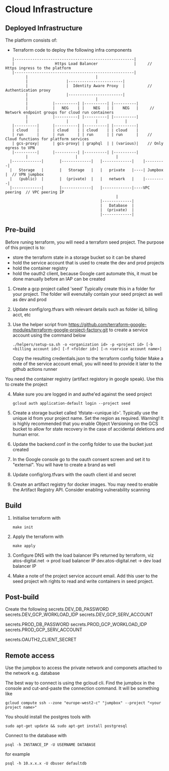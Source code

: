 # Cloud Infrastructure

## Deployed Infrastructure

The platform consists of:

- Terraform code to deploy the following infra components

```
   |-----------------------------------------------------|
   |                  Https Load Balancer                |     // Https ingress to the platform
   |-----------------------------------------------------|
         |                              |
         |                 |------------------------|
         |                 |  Identity Aware Proxy  |          // Authentication proxy
         |                 |------------------------|
         |                              |
         |           |----------| |----------| |----------|
         |           |   NEG    | |    NEG   | |    NEG   |     // Network endpoint groups for cloud run containers
         |           |----------| |----------| |----------|
         |                 |            |            |
   |----------|      |----------| |----------| |----------|
   | cloud    |      | cloud    | | cloud    | | cloud    |
   | run      |      | run      | | run      | | run      |    // Cloud functions for platform services
   | gcs-proxy|      | gcs-proxy| | graphql  | | (various)|    // Only egress to VPN
   |----------|      |----------| |----------| |----------|
         |                     |                 |
  |-------------|       |-------------|   |-------------|    |---------|
  |   Storage   |       |   Storage   |   |   private   |----| Jumpbox |  // VPN jumpbox
  |   (public)  |       |  (private)  |   |   network   |    |---------|
  |-------------|       |-------------|   |-------------|----VPC peering  // VPC peering IP
                                                 |
                                          |-------------|
                                          |   Database  |
                                          |  (private)  |
                                          |-------------|

```

## Pre-build

Before runing terraform, you will need a terraforn seed project. The purpose of this project is to:

- store the terraform state in a storage bucket so it can be shared
- hold the service account that is used to create the dev and prod projects
- hold the container registry
- hold the oauth2 client, because Google cant automate this, it must be done manually before an IAP can be created

1.  Create a gcp project called 'seed'
    Typically create this in a folder for your project. The folder will evenutally contain your seed project as well as dev and prod
2.  Update config/org.tfvars with relevant details such as folder id, billing acct, etc

3.  Use the helper script from https://github.com/terraform-google-modules/terraform-google-project-factory.git to create a service account using the command below

    ```
    ./helpers/setup-sa.sh -o <organization id> -p <project id> [-b <billing account id>] [-f <folder id>] [-n <service account name>]
    ```

    Copy the resulting credentials.json to the terraform config folder
    Make a note of the service account email, you will need to provide it later to the github actions runner

You need the container registry (artifact registory in google speak). Use this to create the project

4.  Make sure you are logged in and authe'ed against the seed project

    ```
    gcloud auth application-default login --project seed
    ```

5.  Create a storage bucket called 'tfstate-&lt;unique id>'.
    Typically use the unique id from your project name.
    Set the region as required.
    Warning! It is highly recommended that you enable Object Versioning on the GCS bucket to allow for state recovery in the case of accidental deletions and human error.

6.  Update the backend.conf in the config folder to use the bucket just created

7.  In the Google console go to the oauth consent screen and set it to "external". You will have to create a brand as well

8.  Update config/org.tfvars with the oauth client id and secret

9.  Create an artifact registry for docker images. You may need to enable the Artifact Registry API. Consider enabling vulnerability scanning

## Build

1.  Initialise terraform with

    ```
    make init
    ```

2.  Apply the terraform with

    ```
    make apply
    ```

3.  Configure DNS with the load balancer IPs returned by terraform, viz
    atos-digital.net -> prod load balancer IP
    dev.atos-digital.net -> dev load balancer IP

4.  Make a note of the project service account email. Add this user to the seed project wih rights to read and write containers in seed project.

## Post-build

Create the following
secrets.DEV_DB_PASSWORD
secrets.DEV_GCP_WORKLOAD_IDP
secrets.DEV_GCP_SERV_ACCOUNT

secrets.PROD_DB_PASSWORD
secrets.PROD_GCP_WORKLOAD_IDP
secrets.PROD_GCP_SERV_ACCOUNT

secrets.OAUTH2_CLIENT_SECRET

## Remote access

Use the jumpbox to access the private network and componets attached to the network e.g. database

The best way to connect is using the gcloud cli. Find the jumpbox in the console and cut-and-paste the connection command. It will be something like

```
gcloud compute ssh --zone "europe-west2-c" "jumpbox" --project "<your project name>"
```

You should install the postgres tools with

```
sudo apt-get update && sudo apt-get install postgresql
```

Connect to the database with

```
psql -h INSTANCE_IP -U USERNAME DATABASE
```

for example

```
psql -h 10.x.x.x -U dbuser defaultdb
```
